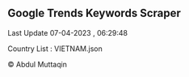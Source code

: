 

## Google Trends Keywords Scraper 
 
Last Update 07-04-2023 , 06:29:48

Country List :
VIETNAM.json



© Abdul Muttaqin 
